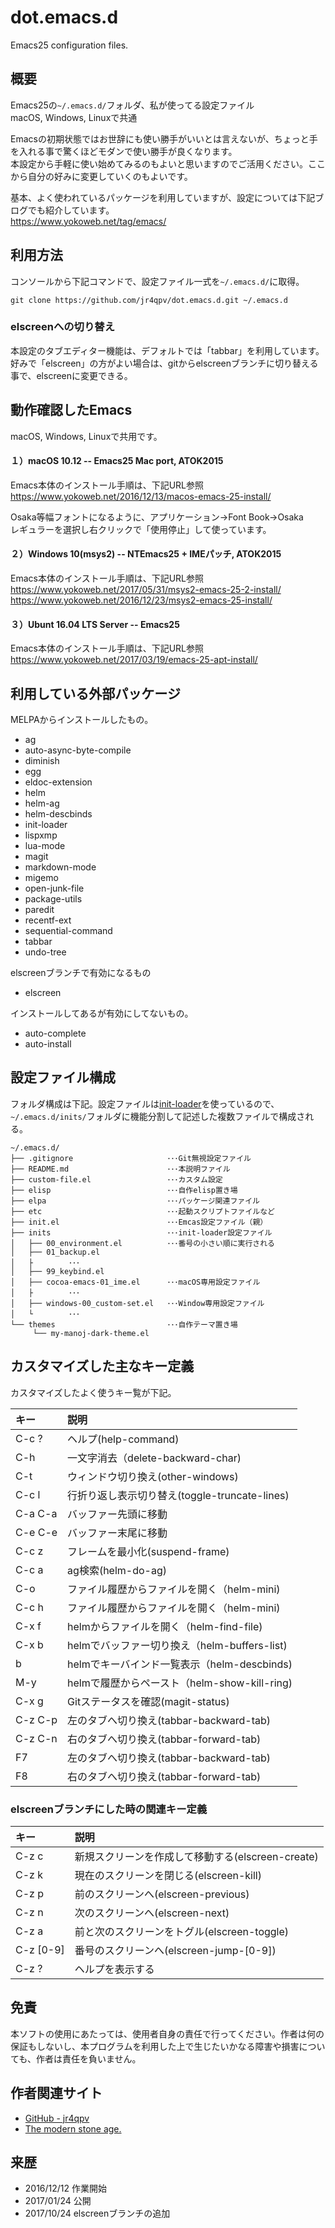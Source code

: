 dot.emacs.d
============
Emacs25 configuration files.

概要
----
Emacs25の`~/.emacs.d/`フォルダ、私が使ってる設定ファイル  
macOS, Windows, Linuxで共通

Emacsの初期状態ではお世辞にも使い勝手がいいとは言えないが、ちょっと手を入れる事で驚くほどモダンで使い勝手が良くなります。  
本設定から手軽に使い始めてみるのもよいと思いますのでご活用ください。ここから自分の好みに変更していくのもよいです。

基本、よく使われているパッケージを利用していますが、設定については下記ブログでも紹介しています。  
<https://www.yokoweb.net/tag/emacs/>

利用方法
---------
コンソールから下記コマンドで、設定ファイル一式を`~/.emacs.d/`に取得。

```
git clone https://github.com/jr4qpv/dot.emacs.d.git ~/.emacs.d
```

### elscreenへの切り替え
本設定のタブエディター機能は、デフォルトでは「tabbar」を利用しています。
好みで「elscreen」の方がよい場合は、gitからelscreenブランチに切り替える事で、elscreenに変更できる。


動作確認したEmacs
-------------------
macOS, Windows, Linuxで共用です。

#### １）macOS 10.12 -- Emacs25 Mac port, ATOK2015
Emacs本体のインストール手順は、下記URL参照  
<https://www.yokoweb.net/2016/12/13/macos-emacs-25-install/>

Osaka等幅フォントになるように、アプリケーション→Font Book→Osaka  
レギュラーを選択し右クリックで「使用停止」して使っています。

#### ２）Windows 10(msys2) -- NTEmacs25 + IMEパッチ, ATOK2015
Emacs本体のインストール手順は、下記URL参照  
<https://www.yokoweb.net/2017/05/31/msys2-emacs-25-2-install/>  
<https://www.yokoweb.net/2016/12/23/msys2-emacs-25-install/>

#### ３）Ubunt 16.04 LTS Server -- Emacs25
Emacs本体のインストール手順は、下記URL参照  
<https://www.yokoweb.net/2017/03/19/emacs-25-apt-install/>

利用している外部パッケージ
-----------------------------
MELPAからインストールしたもの。

- ag
- auto-async-byte-compile
- diminish
- egg
- eldoc-extension
- helm
- helm-ag
- helm-descbinds
- init-loader
- lispxmp
- lua-mode
- magit
- markdown-mode
- migemo
- open-junk-file
- package-utils
- paredit
- recentf-ext
- sequential-command
- tabbar
- undo-tree

elscreenブランチで有効になるもの

- elscreen

インストールしてあるが有効にしてないもの。

- auto-complete
- auto-install

設定ファイル構成
------------------
フォルダ構成は下記。設定ファイルは[init-loader](https://www.yokoweb.net/2017/01/08/emacs-init-loader/)を使っているので、`~/.emacs.d/inits/`フォルダに機能分割して記述した複数ファイルで構成される。

```
~/.emacs.d/
├── .gitignore                     ･･･Git無視設定ファイル
├── README.md                      ･･･本説明ファイル 
├── custom-file.el                 ･･･カスタム設定
├── elisp                          ･･･自作elisp置き場
├── elpa                           ･･･パッケージ関連ファイル
├── etc                            ･･･起動スクリプトファイルなど
├── init.el                        ･･･Emcas設定ファイル（親）
├── inits                          ･･･init-loader設定ファイル
│   ├── 00_environment.el          ･･･番号の小さい順に実行される
│   ├── 01_backup.el
│   ├        ･･･
│   ├── 99_keybind.el
│   ├── cocoa-emacs-01_ime.el      ･･･macOS専用設定ファイル
│   ├        ･･･
│   ├── windows-00_custom-set.el   ･･･Window専用設定ファイル
│   └        ･･･
└── themes                         ･･･自作テーマ置き場
     └── my-manoj-dark-theme.el
```

カスタマイズした主なキー定義
-------------------------------
カスタマイズしたよく使うキー覧が下記。

|キー      | 説明                                           |
|:---------|:-----------------------------------------------|
|C-c ?     |ヘルプ(help-command)                            |
|C-h       |一文字消去（delete-backward-char)               |
|C-t       |ウィンドウ切り換え(other-windows)               |
|C-c l     |行折り返し表示切り替え(toggle-truncate-lines)   |
|C-a C-a   |バッファー先頭に移動                            |
|C-e C-e   |バッファー末尾に移動                            |
|C-c z     |フレームを最小化(suspend-frame)                 |
|C-c a     |ag検索(helm-do-ag)                              |
|C-o       |ファイル履歴からファイルを開く（helm-mini)      |
|C-c h     |ファイル履歴からファイルを開く（helm-mini)      |
|C-x f     |helmからファイルを開く（helm-find-file)         |
|C-x b     |helmでバッファー切り換え（helm-buffers-list)    |
|<help> b  |helmでキーバインド一覧表示（helm-descbinds)     |
|M-y       |helmで履歴からペースト（helm-show-kill-ring)    |
|C-x g     |Gitステータスを確認(magit-status)               |
|C-z C-p   |左のタブへ切り換え(tabbar-backward-tab)         |
|C-z C-n   |右のタブへ切り換え(tabbar-forward-tab)          |
|F7        |左のタブへ切り換え(tabbar-backward-tab)         |
|F8        |右のタブへ切り換え(tabbar-forward-tab)          |

### elscreenブランチにした時の関連キー定義

|キー      | 説明                               　　　     　　|
|:---------|:--------------------------------------------------|
|C-z c     | 新規スクリーンを作成して移動する(elscreen-create) |
|C-z k     | 現在のスクリーンを閉じる(elscreen-kill)           |
|C-z p     | 前のスクリーンへ(elscreen-previous)               |
|C-z n     | 次のスクリーンへ(elscreen-next)                   |
|C-z a     | 前と次のスクリーンをトグル(elscreen-toggle)       |
|C-z [0-9] | 番号のスクリーンへ(elscreen-jump-[0-9])           |
|C-z ?     | ヘルプを表示する                                  |

免責
----
本ソフトの使用にあたっては、使用者自身の責任で行ってください。作者は何の保証もしないし、本プログラムを利用した上で生じたいかなる障害や損害についても、作者は責任を負いません。

作者関連サイト
---------------
- [GitHub - jr4qpv](https://github.com/jr4qpv/)
- [The modern stone age.](https://www.yokoweb.net/)

来歴
----
* 2016/12/12 作業開始
* 2017/01/24 公開
* 2017/10/24 elscreenブランチの追加
